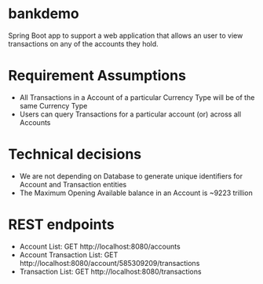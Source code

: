 # bankdemo
Spring Boot app to support a web application that allows an user to view transactions on any of the accounts they hold.

# Requirement Assumptions
- All Transactions in a Account of a particular Currency Type will be of the same Currency Type
- Users can query Transactions for a particular account (or) across all Accounts


# Technical decisions
- We are not depending on Database to generate unique identifiers for Account and Transaction entities
- The Maximum Opening Available balance in an Account is ~9223 trillion

# REST endpoints
- Account List: GET http://localhost:8080/accounts
- Account Transaction List: GET http://localhost:8080/account/585309209/transactions
- Transaction List: GET http://localhost:8080/transactions